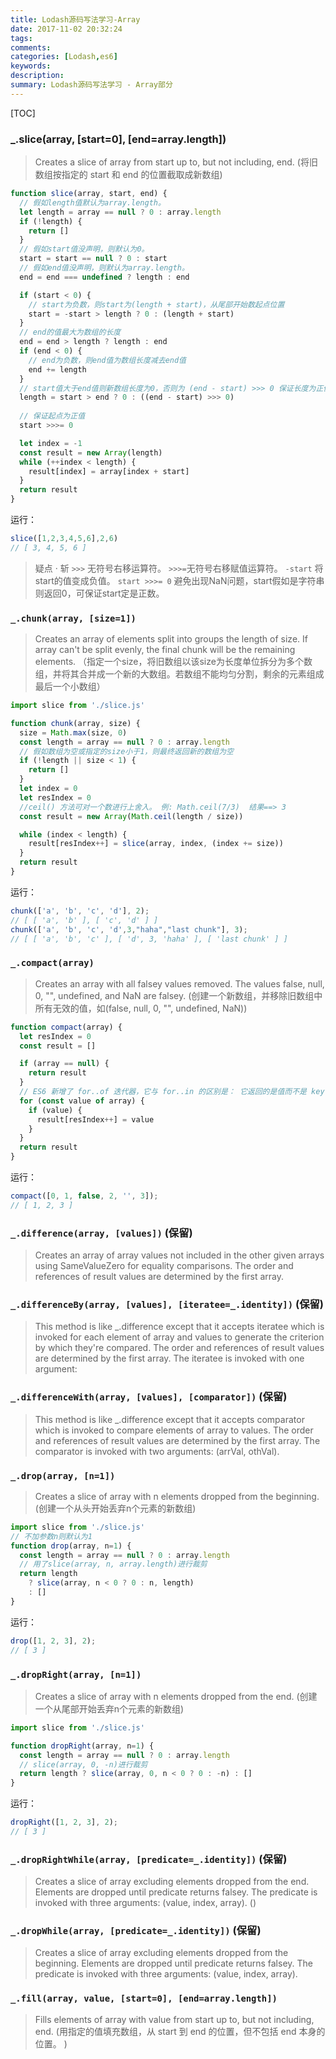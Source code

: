 ```yaml
---
title: Lodash源码写法学习-Array
date: 2017-11-02 20:32:24
tags:
comments:
categories: [Lodash,es6]
keywords:
description:
summary: Lodash源码写法学习 - Array部分
---
```


[TOC]

### _.slice(array, [start=0], [end=array.length])
> Creates a slice of array from start up to, but not including, end. (将旧数组按指定的 start 和 end 的位置截取成新数组)

```js
function slice(array, start, end) {
  // 假如length值默认为array.length。
  let length = array == null ? 0 : array.length
  if (!length) {
    return []
  }
  // 假如start值没声明，则默认为0。  
  start = start == null ? 0 : start
  // 假如end值没声明，则默认为array.length。  
  end = end === undefined ? length : end

  if (start < 0) {
    // start为负数，则start为(length + start)，从尾部开始数起点位置
    start = -start > length ? 0 : (length + start)
  }
  // end的值最大为数组的长度
  end = end > length ? length : end
  if (end < 0) {
    // end为负数，则end值为数组长度减去end值
    end += length
  }
  // start值大于end值则新数组长度为0，否则为 (end - start) >>> 0 保证长度为正值。
  length = start > end ? 0 : ((end - start) >>> 0)
  
  // 保证起点为正值
  start >>>= 0

  let index = -1
  const result = new Array(length)
  while (++index < length) {
    result[index] = array[index + start]
  }
  return result
}
```
运行：
```js
slice([1,2,3,4,5,6],2,6)
// [ 3, 4, 5, 6 ]
```

> 疑点 · 斩
`>>>` 无符号右移运算符。
`>>>=`无符号右移赋值运算符。
`-start` 将start的值变成负值。
`start >>>= 0` 避免出现NaN问题，start假如是字符串则返回0，可保证start定是正数。


### `_.chunk(array, [size=1])`
> Creates an array of elements split into groups the length of size. If array can't be split evenly, the final chunk will be the remaining elements. （指定一个size，将旧数组以该size为长度单位拆分为多个数组，并将其合并成一个新的大数组。若数组不能均匀分割，剩余的元素组成最后一个小数组）

```js
import slice from './slice.js'

function chunk(array, size) {
  size = Math.max(size, 0)
  const length = array == null ? 0 : array.length
  // 假如数组为空或指定的size小于1，则最终返回新的数组为空
  if (!length || size < 1) {
    return []
  }
  let index = 0
  let resIndex = 0
  //ceil() 方法可对一个数进行上舍入。 例: Math.ceil(7/3)  结果==> 3
  const result = new Array(Math.ceil(length / size))

  while (index < length) {
    result[resIndex++] = slice(array, index, (index += size))
  }
  return result
}
```
运行：
```js
chunk(['a', 'b', 'c', 'd'], 2);
// [ [ 'a', 'b' ], [ 'c', 'd' ] ]
chunk(['a', 'b', 'c', 'd',3,"haha","last chunk"], 3);
// [ [ 'a', 'b', 'c' ], [ 'd', 3, 'haha' ], [ 'last chunk' ] ]
```


### `_.compact(array)`
> Creates an array with all falsey values removed. The values false, null, 0, "", undefined, and NaN are falsey. (创建一个新数组，并移除旧数组中所有无效的值，如(false, null, 0, "", undefined, NaN))

```js
function compact(array) {
  let resIndex = 0
  const result = []

  if (array == null) {
    return result
  }
  // ES6 新增了 for..of 迭代器，它与 for..in 的区别是： 它返回的是值而不是 key
  for (const value of array) {
    if (value) {
      result[resIndex++] = value
    }
  }
  return result
}
```
运行：
```js
compact([0, 1, false, 2, '', 3]);
// [ 1, 2, 3 ]
```

### `_.difference(array, [values])` (保留)
> Creates an array of array values not included in the other given arrays using SameValueZero for equality comparisons. The order and references of result values are determined by the first array.

### `_.differenceBy(array, [values], [iteratee=_.identity])` (保留)
> This method is like _.difference except that it accepts iteratee which is invoked for each element of array and values to generate the criterion by which they're compared. The order and references of result values are determined by the first array. The iteratee is invoked with one argument:
### `_.differenceWith(array, [values], [comparator])` (保留)
> This method is like _.difference except that it accepts comparator which is invoked to compare elements of array to values. The order and references of result values are determined by the first array. The comparator is invoked with two arguments: (arrVal, othVal).

### `_.drop(array, [n=1])`
> Creates a slice of array with n elements dropped from the beginning. (创建一个从头开始丢弃n个元素的新数组)

```js
import slice from './slice.js'
// 不加参数n则默认为1
function drop(array, n=1) {
  const length = array == null ? 0 : array.length
  // 用了slice(array, n, array.length)进行裁剪
  return length
    ? slice(array, n < 0 ? 0 : n, length)
    : []
}
```

运行：
```js
drop([1, 2, 3], 2);
// [ 3 ]
```

### `_.dropRight(array, [n=1])`
> Creates a slice of array with n elements dropped from the end. (创建一个从尾部开始丢弃n个元素的新数组)

```js
import slice from './slice.js'

function dropRight(array, n=1) {
  const length = array == null ? 0 : array.length
  // slice(array, 0, -n)进行裁剪
  return length ? slice(array, 0, n < 0 ? 0 : -n) : []
}
```

运行：
```js
dropRight([1, 2, 3], 2);
// [ 3 ]
```
### `_.dropRightWhile(array, [predicate=_.identity])` (保留)
> Creates a slice of array excluding elements dropped from the end. Elements are dropped until predicate returns falsey. The predicate is invoked with three arguments: (value, index, array). ()

### `_.dropWhile(array, [predicate=_.identity])` (保留)
> Creates a slice of array excluding elements dropped from the beginning. Elements are dropped until predicate returns falsey. The predicate is invoked with three arguments: (value, index, array).

### `_.fill(array, value, [start=0], [end=array.length])`
> Fills elements of array with value from start up to, but not including, end. (用指定的值填充数组，从 start 到 end 的位置，但不包括 end 本身的位置。 )

```js


```
